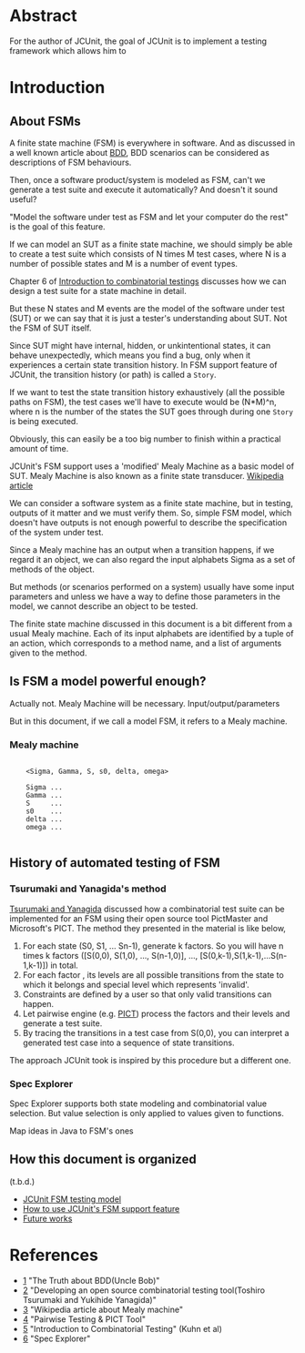 # Abstract
For the author of JCUnit, the goal of JCUnit is to implement a testing framework which allows him to



# Introduction
## About FSMs
A finite state machine (FSM) is everywhere in software.
And as discussed in a well known article about [BDD][1],
BDD scenarios can be considered as descriptions of FSM behaviours.

Then, once a software product/system is modeled as FSM, can't we generate a test
suite and execute it automatically? And doesn't it sound useful?

"Model the software under test as FSM and let your computer do the rest" is the goal of this feature.

If we can model an SUT as a finite state machine, we should simply be able to create
a test suite which consists of N times M test cases, where N is a number of possible
states and M is a number of event types.

Chapter 6 of [Introduction to combinatorial testings][5] discusses how we can design
a test suite for a state machine in detail.

But these N states and M events are the model of the software under test (SUT) or
we can say that it is just a tester's understanding about SUT. Not the FSM of SUT itself.

Since SUT might have internal, hidden, or unkintentional states, it can behave unexpectedly,
which means you find a bug, only when it experiences a certain state transition history.
In FSM support feature of JCUnit, the transition history (or path) is called a ```Story```.

If we want to test the state transition history exhaustively (all the possible paths on FSM),
the test cases we'll have to execute would be (N*M)^n, where n is the number of the states
the SUT goes through during one ```Story``` is being executed.

Obviously, this can easily be a too big number to finish within a practical amount of time.


JCUnit's FSM support uses a 'modified' Mealy Machine as a basic model of SUT.
Mealy Machine is also known as a finite state transducer. [Wikipedia article](http://en.wikipedia.org/wiki/Mealy_machine)

We can consider a software system as a finite state machine, but in testing, outputs of it matter
and we must verify them.
So, simple FSM model, which doesn't have outputs is not enough powerful to describe the
specification of the system under test.

Since a Mealy machine has an output when a transition happens,
if we regard it an object, we can also regard the input alphabets Sigma as a set
of methods of the object.

But methods (or scenarios performed on a system) usually have some input parameters
and unless we have a way to define those parameters in the model, we cannot describe
an object to be tested.

The finite state machine discussed in this document is a bit different from a usual
Mealy machine. Each of its input alphabets are identified by a tuple of an action, which
 corresponds to a method name, and a list of arguments given to the method.


## Is FSM a model powerful enough?
Actually not.
Mealy Machine will be necessary.
Input/output/parameters

But in this document, if we call a model FSM, it refers to a Mealy machine.


### Mealy machine


```
    
    <Sigma, Gamma, S, s0, delta, omega>
    
    Sigma ...
    Gamma ...
    S     ...
    s0    ...
    delta ...
    omega ...
    
```

## History of automated testing of FSM
### Tsurumaki and Yanagida's method
[Tsurumaki and Yanagida][2] discussed how a combinatorial test suite can be implemented
for an FSM using their open source tool PictMaster and Microsoft's PICT.
The method they presented in the material is like below,

1. For each state (S0, S1, ... Sn-1), generate k factors. So you will have n times k factors ([S(0,0), S(1,0), ..., S(n-1,0)], ..., [S(0,k-1),S(1,k-1),...S(n-1,k-1)]) in total.
2. For each factor , its levels are all possible transitions from the state to which it belongs and special level which represents 'invalid'.
3. Constraints are defined by a user so that only valid transitions can happen.
3. Let pairwise engine (e.g. [PICT][4]) process the factors and their levels and generate a test suite.
4. By tracing the transitions in a test case from S(0,0), you can interpret a generated test case into a sequence of state transitions.

The approach JCUnit took is inspired by this procedure but a different one.


### Spec Explorer
Spec Explorer supports both state modeling and combinatorial value selection.
But value selection is only applied to values given to functions.


Map ideas in Java to FSM's ones

## How this document is organized
(t.b.d.)
* [JCUnit FSM testing model](Model.md)
* [How to use JCUnit's FSM support feature](Usage.md)
* [Future works](FutureWorks.md)

# References
* [1] "The Truth about BDD(Uncle Bob)"
* [2] "Developing an open source combinatorial testing tool(Toshiro Tsurumaki and Yukihide Yanagida)"
* [3] "Wikipedia article about Mealy machine"
* [4] "Pairwise Testing & PICT Tool"
* [5] "Introduction to Combinatorial Testing" (Kuhn et al)
* [6] "Spec Explorer"

[1]: https://sites.google.com/site/unclebobconsultingllc/the-truth-about-bdd
[2]: http://www.jasst.jp/archives/jasst09e/pdf/D4-2.pdf
[3]: http://en.wikipedia.org/wiki/Mealy_machine
[4]: http://blogs.msdn.com/b/nagasatish/archive/2006/11/30/pairwise-testing-pict-tool.aspx
[5]: http://books.rakuten.co.jp/rk/bac16b7ae73b3e53b076cc479a7e870a/
[6]: https://msdn.microsoft.com/en-us/library/ee620411.aspx